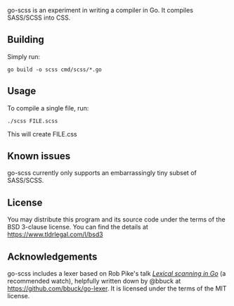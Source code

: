go-scss is an experiment in writing a compiler in Go. It compiles SASS/SCSS into CSS.

Building
--------
Simply run:
```
go build -o scss cmd/scss/*.go
```

Usage
-----
To compile a single file, run:
```
./scss FILE.scss
```
This will create FILE.css

Known issues
------------
go-scss currently only supports an embarrassingly tiny subset of SASS/SCSS.

License
-------
You may distribute this program and its source code under the terms of the BSD 3-clause license. You can find the details at https://www.tldrlegal.com/l/bsd3

Acknowledgements
----------------
go-scss includes a lexer based on Rob Pike's talk *[Lexical scanning in Go](https://www.youtube.com/watch?v=HxaD_trXwRE)* (a recommended watch), helpfully written down by @bbuck at https://github.com/bbuck/go-lexer. It is licensed under the terms of the MIT license.
